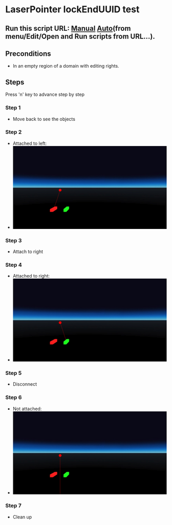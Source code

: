 # LaserPointer lockEndUUID test
## Run this script URL: [Manual](https://raw.githubusercontent.com/highfidelity/hifi_tests/master/tests/engine/interaction/pointer/laser/lockEndUUID/test.js)   [Auto](https://raw.githubusercontent.com/highfidelity/hifi_tests/master/tests/engine/interaction/pointer/laser/lockEndUUID/testAuto.js)(from menu/Edit/Open and Run scripts from URL...).

## Preconditions
- In an empty region of a domain with editing rights.

## Steps
Press 'n' key to advance step by step

### Step 1
- Move back to see the objects
### Step 2
- Attached to left:
- ![](./ExpectedImage_00000.png)
### Step 3
- Attach to right
### Step 4
- Attached to right:
- ![](./ExpectedImage_00001.png)
### Step 5
- Disconnect
### Step 6
- Not attached:
- ![](./ExpectedImage_00002.png)
### Step 7
- Clean up

